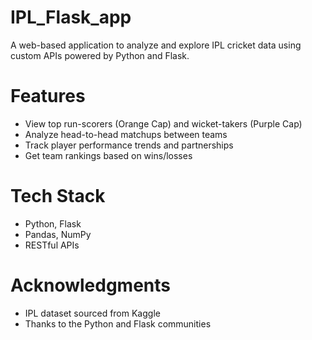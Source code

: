 # IPL_Flask_app
A web-based application to analyze and explore IPL cricket data using custom APIs powered by Python and Flask.


# Features
- View top run-scorers (Orange Cap) and wicket-takers (Purple Cap)
- Analyze head-to-head matchups between teams
- Track player performance trends and partnerships
- Get team rankings based on wins/losses


# Tech Stack
- Python, Flask
- Pandas, NumPy
- RESTful APIs


# Acknowledgments
- IPL dataset sourced from Kaggle
- Thanks to the Python and Flask communities

